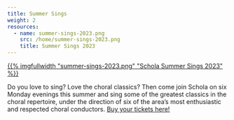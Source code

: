 ```yaml
---
title: Summer Sings
weight: 2
resources:
  - name: summer-sings-2023.png
    src: /home/summer-sings-2023.png
    title: Summer Sings 2023
---
```


<a href="/events/">{{% imgfullwidth "summer-sings-2023.png" "Schola Summer Sings 2023" %}}</a>

Do you love to sing? Love the choral classics? Then come join Schola on six Monday evenings this summer
and sing some of the greatest classics
in the choral repertoire, under the direction of six of the area&rsquo;s most enthusiastic and respected choral conductors.
<a href="/summersings">Buy your tickets here!</a>
